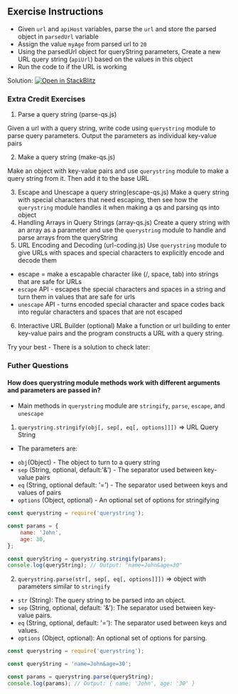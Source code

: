 ## Exercise Instructions

- Given `url` and `apiHost` variables, parse the `url` and store the parsed object in `parsedUrl` variable
- Assign the value `myAge` from parsed url to `20`
- Using the parsedUrl object for queryString parameters, Create a new URL query string (`apiUrl`) based on the values in this object
- Run the code to if the URL is working

Solution: 
<a href="https://stackblitz.com/edit/stackblitz-starters-nbyjc9?file=parse-url.js">
  <img
    alt="Open in StackBlitz"
    src="https://developer.stackblitz.com/img/open_in_stackblitz.svg"
  />
</a>

### Extra Credit Exercises

1. Parse a query string (parse-qs.js)

Given a url with a query string, write code using `querystring` module to parse query parameters. Output the parameters as individual key-value pairs

2. Make a query string (make-qs.js)

Make an object with key-value pairs and use `querystring` module to make a query string from it. Then add it to the base URL

3. Escape and Unescape a query string(escape-qs.js)
   Make a query string with special characters that need escaping, then see how the `querystring` module handles it when making a qs and parsing qs into object
4. Handling Arrays in Query Strings (array-qs.js)
   Create a query string with an array as a parameter and use the `querystring` module to handle and parse arrays from the queryString
5. URL Encoding and Decoding (url-coding.js)
   Use `querystring` module to give URLs with spaces and special characters to explicitly encode and decode them

- escape = make a escapable character like (\/, space, tab) into strings that are safe for URLs
- `escape` API - escapes the special characters and spaces in a string and turn them in values that are safe for urls
- `unescape` API - turns encoded special character and space codes back into regular characters and spaces that are not escaped

6. Interactive URL Builder (optional)
   Make a function or url building to enter key-value pairs and the program constructs a URL with a query string.

Try your best - There is a solution to check later:

### Futher Questions

#### How does querystring module methods work with different arguments and parameters are passed in?

- Main methods in `querystring` module are `stringify`, `parse`, `escape`, and `unescape`

1. `querystring.stringify(obj[, sep[, eq[, options]]])` => URL Query String

- The parameters are:

* `obj`(Object) - The object to turn to a query string
* `sep` (String, optional, default:'&') - The separator used between key-value pairs
* `eq` (String, optional default: '=') - The separator used between keys and values of pairs
* `options` (Object, optional) - An optional set of options for stringifying

```js
const querystring = require('querystring');

const params = {
    name: 'John',
    age: 30,
};

const queryString = querystring.stringify(params);
console.log(queryString); // Output: "name=John&age=30"
```

2. `querystring.parse(str[, sep[, eq[, options]]])` => object with parameters similar to `stringify`

* `str` (String): The query string to be parsed into an object.
* `sep` (String, optional, default: '&'): The separator used between key-value pairs.
* `eq` (String, optional, default: '='): The separator used between keys and values.
* `options` (Object, optional): An optional set of options for parsing.

```js
const querystring = require('querystring');

const queryString = 'name=John&age=30';

const params = querystring.parse(queryString);
console.log(params); // Output: { name: 'John', age: '30' }
```